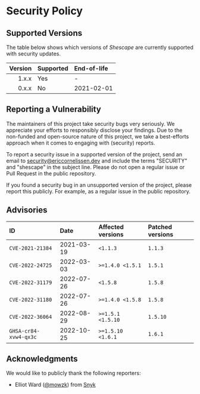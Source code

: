 # Security Policy

## Supported Versions

The table below shows which versions of _Shescape_ are currently supported with
security updates.

| Version | Supported | End-of-life |
| ------: | :-------- | :---------- |
|   1.x.x | Yes       | -           |
|   0.x.x | No        | 2021-02-01  |

## Reporting a Vulnerability

The maintainers of this project take security bugs very seriously. We appreciate
your efforts to responsibly disclose your findings. Due to the non-funded and
open-source nature of this project, we take a best-efforts approach when it
comes to engaging with (security) reports.

To report a security issue in a supported version of the project, send an email
to [security@ericcornelissen.dev] and include the terms "SECURITY" and
"shescape" in the subject line. Please do not open a regular issue or Pull
Request in the public repository.

If you found a security bug in an unsupported version of the project, please
report this publicly. For example, as a regular issue in the public repository.

## Advisories

| ID                    | Date       | Affected versions | Patched versions |
| :-------------------- | :--------- | :---------------- | :--------------- |
| `CVE-2021-21384`      | 2021-03-19 | `<1.1.3`          | `1.1.3`          |
| `CVE-2022-24725`      | 2022-03-03 | `>=1.4.0 <1.5.1`  | `1.5.1`          |
| `CVE-2022-31179`      | 2022-07-26 | `<1.5.8`          | `1.5.8`          |
| `CVE-2022-31180`      | 2022-07-26 | `>=1.4.0 <1.5.8`  | `1.5.8`          |
| `CVE-2022-36064`      | 2022-08-29 | `>=1.5.1 <1.5.10` | `1.5.10`         |
| `GHSA-cr84-xvw4-qx3c` | 2022-10-25 | `>=1.5.10 <1.6.1` | `1.6.1`          |

## Acknowledgments

We would like to publicly thank the following reporters:

- Elliot Ward ([@mowzk]) from [Snyk]

[@mowzk]: https://github.com/mowzk
[security@ericcornelissen.dev]: mailto:security@ericcornelissen.dev?subject=SECURITY%20%28shescape%29
[snyk]: https://snyk.io/
